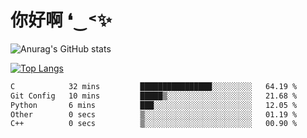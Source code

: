 # 你好啊 ❛‿˂✨

![Anurag's GitHub stats](https://github-readme-stats.vercel.app/api?username=ZombieFly&count_private=true&show_icons=true)

[![Top Langs](https://github-readme-stats.vercel.app/api/top-langs/?username=ZombieFly&layout=compact&count_private=true&hide=Ruby,makefile)](https://github.com/anuraghazra/github-readme-stats)

<!--START_SECTION:waka-->

```txt
C            32 mins         ████████████████░░░░░░░░░   64.19 %
Git Config   10 mins         █████▒░░░░░░░░░░░░░░░░░░░   21.68 %
Python       6 mins          ███░░░░░░░░░░░░░░░░░░░░░░   12.05 %
Other        0 secs          ▒░░░░░░░░░░░░░░░░░░░░░░░░   01.19 %
C++          0 secs          ▒░░░░░░░░░░░░░░░░░░░░░░░░   00.90 %
```

<!--END_SECTION:waka-->
